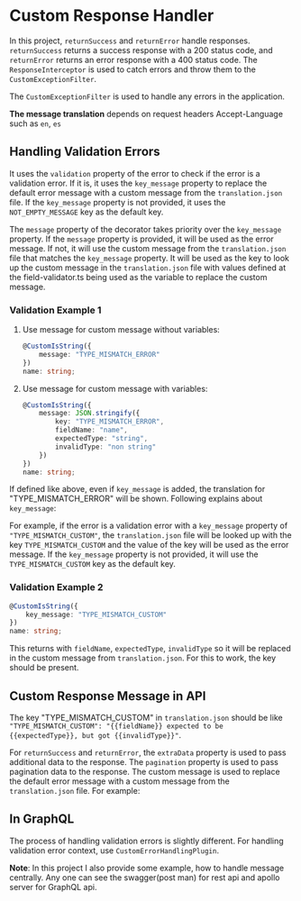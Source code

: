 # Custom Response Handler

In this project, `returnSuccess` and `returnError` handle responses. `returnSuccess` returns a success response with a 200 status code, and `returnError` returns an error response with a 400 status code. The `ResponseInterceptor` is used to catch errors and throw them to the `CustomExceptionFilter`.

The `CustomExceptionFilter` is used to handle any errors in the application.

**The message translation**
 depends on request headers Accept-Language such as `en`, `es`

## Handling Validation Errors

It uses the `validation` property of the error to check if the error is a validation error. If it is, it uses the `key_message` property to replace the default error message with a custom message from the `translation.json` file. If the `key_message` property is not provided, it uses the `NOT_EMPTY_MESSAGE` key as the default key.

The `message` property of the decorator takes priority over the `key_message` property. If the `message` property is provided, it will be used as the error message. If not, it will use the custom message from the `translation.json` file that matches the `key_message` property. It will be used as the key to look up the custom message in the `translation.json` file with values defined at the field-validator.ts being used as the variable to replace the custom message.

### Validation Example 1

1. Use message for custom message without variables:

   ```typescript
   @CustomIsString({
       message: "TYPE_MISMATCH_ERROR"
   })
   name: string;
   ```

2. Use message for custom message with variables:

   ```typescript
   @CustomIsString({
       message: JSON.stringify({
           key: "TYPE_MISMATCH_ERROR",
           fieldName: "name",
           expectedType: "string",
           invalidType: "non string"
       })
   })
   name: string;
   ```

If defined like above, even if `key_message` is added, the translation for "TYPE_MISMATCH_ERROR" will be shown. Following explains about `key_message`:

For example, if the error is a validation error with a `key_message` property of `"TYPE_MISMATCH_CUSTOM"`, the `translation.json` file will be looked up with the key `TYPE_MISMATCH_CUSTOM` and the value of the key will be used as the error message. If the `key_message` property is not provided, it will use the `TYPE_MISMATCH_CUSTOM` key as the default key.

### Validation Example 2

```typescript
@CustomIsString({
    key_message: "TYPE_MISMATCH_CUSTOM"
})
name: string;
```

This returns with `fieldName`, `expectedType`, `invalidType` so it will be replaced in the custom message from `translation.json`. For this to work, the key should be present.

## Custom Response Message in API

The key "TYPE_MISMATCH_CUSTOM" in `translation.json` should be like `"TYPE_MISMATCH_CUSTOM": "{{fieldName}} expected to be {{expectedType}}, but got {{invalidType}}"`.

For `returnSuccess` and `returnError`, the `extraData` property is used to pass additional data to the response. The `pagination` property is used to pass pagination data to the response. The custom message is used to replace the default error message with a custom message from the `translation.json` file. For example:



## In GraphQL

The process of handling validation errors is slightly different. For handling validation error context, use `CustomErrorHandlingPlugin`.


**Note**: In this project I also provide some example, how to handle message centrally.
 Any one can see the swagger(post man) for rest api and apollo server for GraphQL api. 